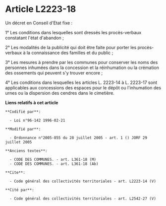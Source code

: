 # Article L2223-18

Un décret en Conseil d'Etat fixe : 

1° Les conditions dans lesquelles sont dressés les procès-verbaux constatant l'état d'abandon ; 

2° Les modalités de la publicité qui doit être faite pour porter les procès-verbaux à la connaissance des familles et du
public ; 

3° Les mesures à prendre par les communes pour conserver les noms des personnes inhumées dans la concession et la
réinhumation ou la crémation des ossements qui peuvent s'y trouver encore ; 

4° Les conditions dans lesquelles les articles L. 2223-14 à L. 2223-17 sont applicables aux concessions des espaces pour le
dépôt ou l'inhumation des urnes ou la dispersion des cendres dans le cimetière.

**Liens relatifs à cet article**

	**Codifié par**:

	  - Loi n°96-142 1996-02-21

	**Modifié par**:

	  - Ordonnance n°2005-855 du 28 juillet 2005 - art. 1 () JORF 29 juillet 2005

	**Anciens textes**:

	  - CODE DES COMMUNES. - art. L361-18 (M)
	  - CODE DES COMMUNES. - art. L361-18 (Ab)

	**Cite**:

	  - Code général des collectivités territoriales - art. L2223-14 (V)

	**Cité par**:

	  - Code général des collectivités territoriales - art. L2542-27 (V)

